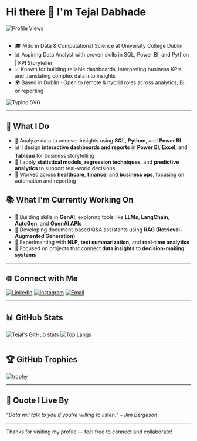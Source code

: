 # Hi there 👋 I'm Tejal Dabhade

![Profile Views](https://komarev.com/ghpvc/?username=tejaldabhade&label=PROFILE+VIEWS&color=0e75b6&style=flat)

---

- 🎓 MSc in Data & Computational Science at University College Dublin
- 📊 Aspiring Data Analyst with proven skills in SQL, Power BI, and Python |  KPI Storyteller 
- ✅ Known for building reliable dashboards, interpreting business KPIs, and translating complex data into insights
- 🌍 Based in Dublin · Open to remote & hybrid roles across analytics, BI, or reporting

![Typing SVG](https://readme-typing-svg.herokuapp.com?font=Fira+Code&weight=500&size=22&duration=3000&pause=1000&color=36BCF7&center=true&vCenter=true&lines=Analyzing+data+to+drive+decisions;Designing+dashboards+that+tell+stories;Solving+business+problems+with+SQL+%26+Python;Crafting+data-driven+solutions)



---

## 🔬 What I Do

- 🧮 Analyze data to uncover insights using **SQL**, **Python**, and **Power BI**
- 📊 I design **interactive dashboards and reports** in **Power BI**, **Excel**, and **Tableau** for business storytelling
- 🧠 I apply **statistical models**, **regression techniques**, and **predictive analytics** to support real-world decisions
- 💼 Worked across **healthcare**, **finance**, and **business ops**, focusing on automation and reporting


## 📚 What I'm Currently Working On

- 🤖 Building skills in **GenAI**, exploring tools like **LLMs**, **LangChain**, **AutoGen**, and **OpenAI APIs**
- 🧠 Developing document-based Q&A assistants using **RAG (Retrieval-Augmented Generation)**
- 💬 Experimenting with **NLP**, **text summarization**, and **real-time analytics**
- 🎯 Focused on projects that connect **data insights** to **decision-making systems**

---

## 🌐 Connect with Me

[![LinkedIn](https://img.shields.io/badge/-LinkedIn-0077B5?style=flat-square&logo=linkedin&logoColor=white)](https://www.linkedin.com/in/tejaldabhade/)
[![Instagram](https://img.shields.io/badge/-Instagram-E4405F?style=flat-square&logo=instagram&logoColor=white)](https://www.instagram.com/floryn_223) 
[![Email](https://img.shields.io/badge/-Email-D14836?style=flat-square&logo=gmail&logoColor=white)](mailto:tejal.n.dabhade@gmail.com)

---

## 📊 GitHub Stats

![Tejal's GitHub stats](https://github-readme-stats.vercel.app/api?username=tejaldabhade&show_icons=true&theme=midnight-purple&hide=issues)
![Top Langs](https://github-readme-stats.vercel.app/api/top-langs/?username=tejaldabhade&layout=compact&theme=midnight-purple)

---

## 🏆 GitHub Trophies

[![trophy](https://github-profile-trophy.vercel.app/?username=tejaldabhade&theme=onestar&margin-w=10&margin-h=15)](https://github.com/ryo-ma/github-profile-trophy)

---

## 🧠 Quote I Live By

*“Data will talk to you if you’re willing to listen.” – Jim Bergeson*

---

Thanks for visiting my profile — feel free to connect and collaborate!


